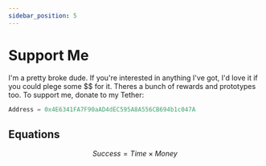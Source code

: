 ```yaml
---
sidebar_position: 5
---
```


# Support Me

I'm a pretty broke dude. If you're interested in anything I've got, I'd love it if you could plege some $$ for it. Theres a bunch of rewards and prototypes too.
To support me, donate to my Tether:

```rust
Address = 0x4E6341FA7F90aAD4dEC595A8A556CB694b1c047A
```

## Equations

$$
Success = Time \times Money
$$
